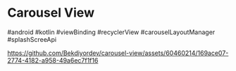 # Carousel View

#android
#kotlin
#viewBinding
#recyclerView
#carouselLayoutManager
#splashScreeApi

https://github.com/Bekdiyordev/carousel-view/assets/60460214/169ace07-2774-4182-a958-49a6ec7f1f16
